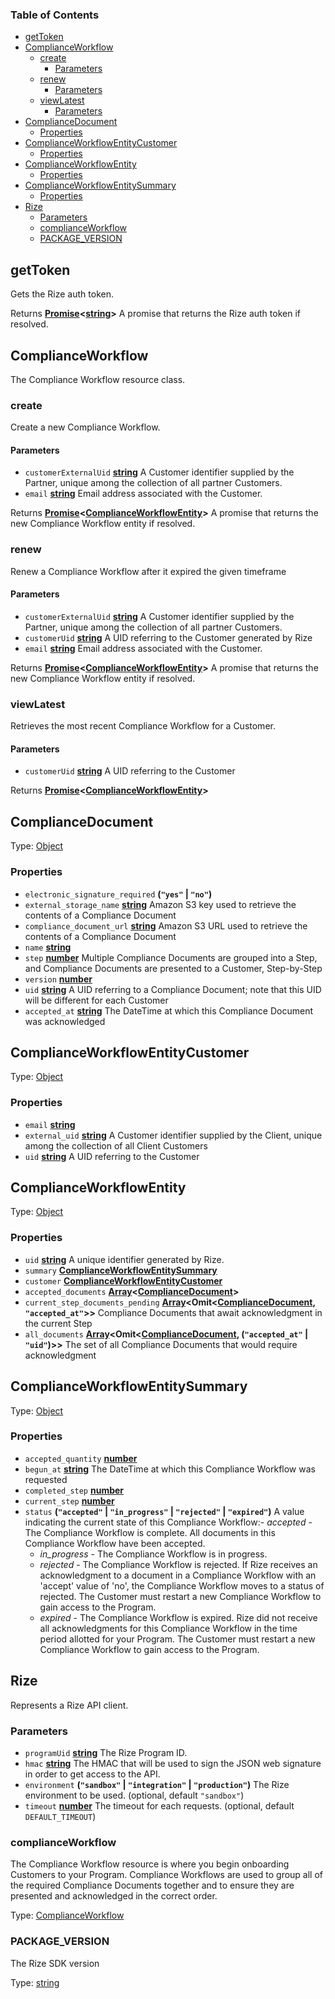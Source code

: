 <!-- Generated by documentation.js. Update this documentation by updating the source code. -->

### Table of Contents

-   [getToken][1]
-   [ComplianceWorkflow][2]
    -   [create][3]
        -   [Parameters][4]
    -   [renew][5]
        -   [Parameters][6]
    -   [viewLatest][7]
        -   [Parameters][8]
-   [ComplianceDocument][9]
    -   [Properties][10]
-   [ComplianceWorkflowEntityCustomer][11]
    -   [Properties][12]
-   [ComplianceWorkflowEntity][13]
    -   [Properties][14]
-   [ComplianceWorkflowEntitySummary][15]
    -   [Properties][16]
-   [Rize][17]
    -   [Parameters][18]
    -   [complianceWorkflow][19]
    -   [PACKAGE_VERSION][20]

## getToken

Gets the Rize auth token.

Returns **[Promise][21]&lt;[string][22]>** A promise that returns the Rize auth token if resolved.

## ComplianceWorkflow

The Compliance Workflow resource class.

### create

Create a new Compliance Workflow.

#### Parameters

-   `customerExternalUid` **[string][22]** A Customer identifier supplied by the Partner, unique among the collection of all partner Customers.
-   `email` **[string][22]** Email address associated with the Customer.

Returns **[Promise][21]&lt;[ComplianceWorkflowEntity][23]>** A promise that returns the new Compliance Workflow entity if resolved.

### renew

Renew a Compliance Workflow after it expired the given timeframe

#### Parameters

-   `customerExternalUid` **[string][22]** A Customer identifier supplied by the Partner, unique among the collection of all partner Customers.
-   `customerUid` **[string][22]** A UID referring to the Customer generated by Rize
-   `email` **[string][22]** Email address associated with the Customer.

Returns **[Promise][21]&lt;[ComplianceWorkflowEntity][23]>** A promise that returns the new Compliance Workflow entity if resolved.

### viewLatest

Retrieves the most recent Compliance Workflow for a Customer.

#### Parameters

-   `customerUid` **[string][22]** A UID referring to the Customer

Returns **[Promise][21]&lt;[ComplianceWorkflowEntity][23]>** 

## 

## ComplianceDocument

Type: [Object][24]

### Properties

-   `electronic_signature_required` **(`"yes"` \| `"no"`)** 
-   `external_storage_name` **[string][22]** Amazon S3 key used to retrieve the contents of a Compliance Document
-   `compliance_document_url` **[string][22]** Amazon S3 URL used to retrieve the contents of a Compliance Document
-   `name` **[string][22]** 
-   `step` **[number][25]** Multiple Compliance Documents are grouped into a Step, and Compliance Documents are presented to a Customer, Step-by-Step
-   `version` **[number][25]** 
-   `uid` **[string][22]** A UID referring to a Compliance Document; note that this UID will be different for each Customer
-   `accepted_at` **[string][22]** The DateTime at which this Compliance Document was acknowledged

## ComplianceWorkflowEntityCustomer

Type: [Object][24]

### Properties

-   `email` **[string][22]** 
-   `external_uid` **[string][22]** A Customer identifier supplied by the Client, unique among the collection of all Client Customers
-   `uid` **[string][22]** A UID referring to the Customer

## ComplianceWorkflowEntity

Type: [Object][24]

### Properties

-   `uid` **[string][22]** A unique identifier generated by Rize.
-   `summary` **[ComplianceWorkflowEntitySummary][26]** 
-   `customer` **[ComplianceWorkflowEntityCustomer][27]** 
-   `accepted_documents` **[Array][28]&lt;[ComplianceDocument][29]>** 
-   `current_step_documents_pending` **[Array][28]&lt;Omit&lt;[ComplianceDocument][29], `"accepted_at"`>>** Compliance Documents that await acknowledgment in the current Step
-   `all_documents` **[Array][28]&lt;Omit&lt;[ComplianceDocument][29], (`"accepted_at"` \| `"uid"`)>>** The set of all Compliance Documents that would require acknowledgment

## ComplianceWorkflowEntitySummary

Type: [Object][24]

### Properties

-   `accepted_quantity` **[number][25]** 
-   `begun_at` **[string][22]** The DateTime at which this Compliance Workflow was requested
-   `completed_step` **[number][25]** 
-   `current_step` **[number][25]** 
-   `status` **(`"accepted"` \| `"in_progress"` \| `"rejected"` \| `"expired"`)** A value indicating the current state of this Compliance Workflow:-   _accepted_ - The Compliance Workflow is complete. All documents in this Compliance Workflow have been accepted.
    -   _in_progress_ - The Compliance Workflow is in progress.
    -   _rejected_ - The Compliance Workflow is rejected. If Rize receives an acknowledgment to a document in a Compliance Workflow with an 'accept' value of 'no', the Compliance Workflow moves to a status of rejected. The Customer must restart a new Compliance Workflow to gain access to the Program.
    -   _expired_ - The Compliance Workflow is expired. Rize did not receive all acknowledgments for this Compliance Workflow in the time period allotted for your Program. The Customer must restart a new Compliance Workflow to gain access to the Program.

## Rize

Represents a Rize API client.

### Parameters

-   `programUid` **[string][22]** The Rize Program ID.
-   `hmac` **[string][22]** The HMAC that will be used to sign the JSON web signature in order to get access to the API.
-   `environment` **(`"sandbox"` \| `"integration"` \| `"production"`)** The Rize environment to be used. (optional, default `"sandbox"`)
-   `timeout` **[number][25]** The timeout for each requests. (optional, default `DEFAULT_TIMEOUT`)

### complianceWorkflow

The Compliance Workflow resource is where you begin onboarding Customers to your Program.
Compliance Workflows are used to group all of the required Compliance Documents together and to ensure they are presented and acknowledged in the correct order.

Type: [ComplianceWorkflow][30]

### PACKAGE_VERSION

The Rize SDK version

Type: [string][22]

[1]: #gettoken

[2]: #complianceworkflow

[3]: #create

[4]: #parameters

[5]: #renew

[6]: #parameters-1

[7]: #viewlatest

[8]: #parameters-2

[9]: #compliancedocument

[10]: #properties

[11]: #complianceworkflowentitycustomer

[12]: #properties-1

[13]: #complianceworkflowentity

[14]: #properties-2

[15]: #complianceworkflowentitysummary

[16]: #properties-3

[17]: #rize

[18]: #parameters-3

[19]: #complianceworkflow-1

[20]: #package_version

[21]: https://developer.mozilla.org/docs/Web/JavaScript/Reference/Global_Objects/Promise

[22]: https://developer.mozilla.org/docs/Web/JavaScript/Reference/Global_Objects/String

[23]: #complianceworkflowentity

[24]: https://developer.mozilla.org/docs/Web/JavaScript/Reference/Global_Objects/Object

[25]: https://developer.mozilla.org/docs/Web/JavaScript/Reference/Global_Objects/Number

[26]: #complianceworkflowentitysummary

[27]: #complianceworkflowentitycustomer

[28]: https://developer.mozilla.org/docs/Web/JavaScript/Reference/Global_Objects/Array

[29]: #compliancedocument

[30]: #complianceworkflow
